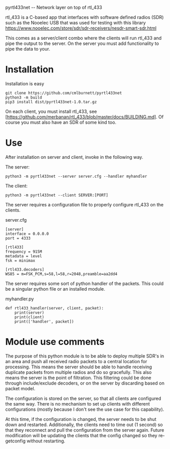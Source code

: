 pyrtl433net -- Network layer on top of rtl_433

rtl_433 is a C-based app that interfaces with software defined radios (SDR) such as the Nooelec USB that was used for testing with this library
  https://www.nooelec.com/store/sdr/sdr-receivers/nesdr-smart-sdr.html

This comes as a server/client combo where the clients will run rtl_433 and pipe the output to the server.
On the server you must add functionality to pipe the data to your.

# Installation

Installation is easy
```
git clone https://github.com/cmlburnett/pyrtl433net
python3 -m build
pip3 install dist/pyrtl433net-1.0.tar.gz
```

On each client, you must install rtl_433, see [https://github.com/merbanan/rtl_433/blob/master/docs/BUILDING.md].
Of course you must also have an SDR of some kind too.

# Use

After installation on server and client, invoke in the following way.

The server:
```
python3 -m pyrtl433net --server server.cfg --handler myhandler
```

The client:
```
python3 -m pyrtl433net --client SERVER:[PORT]
```

The server requires a configuration file to properly configure rtl_433 on the clients.

server.cfg
```
[server]
interface = 0.0.0.0
port = 4333

[rtl433]
frequency = 915M
metadata = level
fsk = minimax

[rtl433.decoders]
WS85 = m=FSK_PCM,s=58,l=58,r=2048,preamble=aa2dd4
```

The server requires some sort of python handler of the packets.
This could be a singular python file or an installed module.

myhandler.py
```
def rtl433_handler(server, client, packet):
	print(server)
	print(client)
	print(['handler', packet])
```

# Module use comments
The purpose of this python module is to be able to deploy multiple SDR's in an area and push all received radio packets to a central location for processing.
This means the server should be able to handle receiving duplicate packets from multiple radios and do so gracefully.
This also means the server is the point of filtration.
This filtering could be done through include/exclude decoders, or on the server by discarding based on packet model.

The configuration is stored on the server, so that all clients are configured the same way.
There is no mechanism to set up clients with different configurations (mostly because I don't see the use case for this capability).

At this time, if the configuration is changed, the server needs to be shut down and restarted.
Additionally, the clients need to time out (1 second) so that they reconnect and pull the configuration from the server again.
Future modification will be updating the clients that the config changed so they re-getconfig without restarting.


